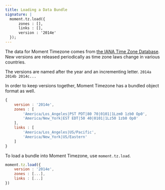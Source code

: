 ```yaml
---
title: Loading a Data Bundle
signature: |
  moment.tz.load({
      zones : [],
      links : [],
      version : '2014e'
  });
---
```


The data for Moment Timezone comes from [the IANA Time Zone Database](https://www.iana.org/time-zones).
New versions are released periodically as time zone laws change in various countries.

The versions are named after the year and an incrementing letter. `2014a 2014b 2014c...`

In order to keep versions together, Moment Timezone has a bundled object format as well.

<!-- skip-example -->

```js
{
	version : '2014e',
	zones : [
		'America/Los_Angeles|PST PDT|80 70|0101|1Lzm0 1zb0 Op0',
		'America/New_York|EST EDT|50 40|0101|1Lz50 1zb0 Op0'
	],
	links : [
		'America/Los_Angeles|US/Pacific',
		'America/New_York|US/Eastern'
	]
}
```

To load a bundle into Moment Timezone, use `moment.tz.load`.

<!-- skip-example -->

```js
moment.tz.load({
	version : '2014e',
	zones : [...],
	links : [...]
})
```
